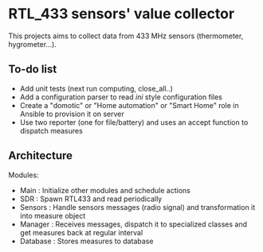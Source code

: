 RTL_433 sensors' value collector
================================

This projects aims to collect data from 433 MHz sensors (thermometer, hygrometer...).


To-do list
----------

* Add unit tests (next run computing, close_all..)
* Add a configuration parser to read _ini_ style configuration files
* Create a "domotic" or "Home automation" or "Smart Home" role in Ansible to provision it on server
* Use two reporter (one for file/battery) and uses an accept function to dispatch measures


Architecture
------------

Modules:
* Main : Initialize other modules and schedule actions
* SDR : Spawn RTL433 and read periodically
* Sensors : Handle sensors messages (radio signal) and transformation it into measure object
* Manager : Receives messages, dispatch it to specialized classes and get measures back at regular interval
* Database : Stores measures to database

[modeline]: # ( vim: set spelllang=en: )
